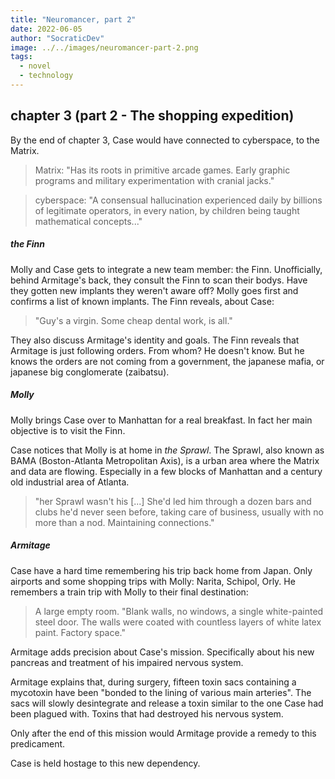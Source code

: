 ```yaml
---
title: "Neuromancer, part 2"
date: 2022-06-05
author: "SocraticDev"
image: ../../images/neuromancer-part-2.png
tags:
  - novel
  - technology
---
```


## chapter 3 (part 2 - The shopping expedition)
By the end of chapter 3, Case would have connected to cyberspace, to the Matrix.

> Matrix: "Has its roots in primitive arcade games. Early graphic programs and military experimentation with cranial jacks."

> cyberspace: "A consensual hallucination experienced daily by billions of legitimate operators, in every nation, by children being taught mathematical concepts..."

##### the Finn
Molly and Case gets to integrate a new team member: the Finn. Unofficially, behind Armitage's back, they consult the Finn to scan their bodys. Have they gotten new implants they weren't aware off? Molly goes first and confirms a list of known implants. The Finn reveals, about Case: 

> "Guy's a virgin. Some cheap dental work, is all."

They also discuss Armitage's identity and goals. The Finn reveals that Armitage is just following orders. From whom? He doesn't know. But he knows the orders are not coming from a government, the japanese mafia, or japanese big conglomerate (zaibatsu).

##### Molly
Molly brings Case over to Manhattan for a real breakfast. In fact her main objective is to visit the Finn.

Case notices that Molly is at home in _the Sprawl_. The Sprawl, also known as BAMA (Boston-Atlanta Metropolitan Axis), is a urban area where the Matrix and data are flowing. Especially in a few blocks of Manhattan and a century old industrial area of Atlanta.

> "her Sprawl wasn't his [...] She'd led him through a dozen bars and clubs he'd never seen before, taking care of business, usually with no more than a nod. Maintaining connections."

##### Armitage

Case have a hard time remembering his trip back home from Japan. Only airports and some shopping trips with Molly: Narita, Schipol, Orly. He remembers a train trip with Molly to their final destination: 

> A large empty room. "Blank walls, no windows, a single white-painted steel door. The walls were coated with countless layers of white latex paint. Factory space."

Armitage adds precision about Case's mission. Specifically about his new pancreas and treatment of his impaired nervous system. 

Armitage explains that, during surgery, fifteen toxin sacs containing a mycotoxin have been "bonded to the lining of various main arteries". The sacs will slowly desintegrate and release a toxin similar to the one Case had been plagued with. Toxins that had destroyed his nervous system.

Only after the end of this mission would Armitage provide a remedy to this predicament.

Case is held hostage to this new dependency.